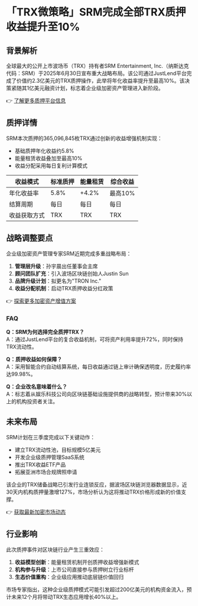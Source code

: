 # 「TRX微策略」SRM完成全部TRX质押 收益提升至10%

## 背景解析
全球最大的公开上市波场币（TRX）持有者SRM Entertainment, Inc.（纳斯达克代码：SRM）于2025年6月30日宣布重大战略布局。该公司通过JustLend平台完成了价值约2.3亿美元的TRX质押操作，此举将年化收益率提升至最高10%。该决策紧随其1亿美元融资计划，标志着企业级加密资产管理进入新阶段。

👉 [了解更多质押平台信息](https://bit.ly/okx_welcome)

## 质押详情
SRM本次质押的365,096,845枚TRX通过创新的收益增强机制实现：
- 基础质押年化收益约5.8%
- 能量租赁收益叠加至最高10%
- 收益分配采用每日复利计算模式

| 收益模式       | 标准质押 | 能量租赁 | 综合收益 |
|----------------|----------|----------|----------|
| 年化收益率     | 5.8%     | +4.2%    | 最高10%  |
| 结算周期       | 每日     | 每日     | 每日     |
| 收益获取方式   | TRX      | TRX      | TRX      |

## 战略调整要点
企业级加密资产管理专家SRM近期完成多重战略布局：
1. **管理层升级**：孙宇晨出任董事会主席
2. **顾问团队扩充**：引入波场区块链创始人Justin Sun
3. **品牌升级计划**：拟更名为"TRON Inc."
4. **收益分配机制**：启动TRX质押收益分红政策

👉 [探索更多加密资产增值方案](https://bit.ly/okx_welcome)

### FAQ
**Q：SRM为何选择完全质押TRX？**  
A：通过JustLend平台的复合收益机制，可将资产利用率提升72%，同时保持TRX流动性。

**Q：质押收益如何保障？**  
A：采用智能合约自动结算系统，每日收益通过链上审计确保透明度，历史履约率达99.98%。

**Q：企业改名意味着什么？**  
A：标志着从娱乐科技公司向区块链基础设施提供商的战略转型，预计带来30%以上的机构投资者关注。

## 未来布局
SRM计划在三季度完成以下关键动作：
- 建立TRX流动性池，目标规模5亿美元
- 开发企业级质押管理SaaS系统
- 推出TRX收益ETF产品
- 拓展亚洲市场合规牌照申请

该企业的TRX储备战略已引发行业连锁反应，据波场区块链浏览器数据显示，近30天内机构质押量激增127%，市场分析认为这将推动TRX价格形成新的价值支撑。

👉 [获取最新加密市场动态](https://bit.ly/okx_welcome)

## 行业影响
此次质押事件对区块链行业产生三重效应：
1. **收益模型创新**：能量租赁机制开创质押收益增强新模式
2. **机构参与升级**：上市公司直接参与质押树立行业标杆
3. **生态价值重构**：企业级应用推动底层链价值回归

市场专家指出，这种企业级质押模式可能引发超过200亿美元的机构资金流入，预计未来12个月将带动TRX生态应用增长40%以上。